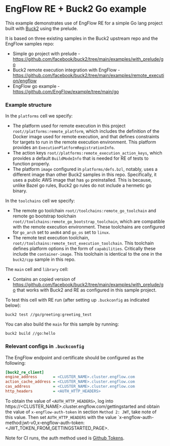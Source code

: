 # EngFlow RE + Buck2 Go example

This example demonstrates use of EngFlow RE for a simple Go lang project built with [Buck2](https://github.com/facebook/buck2) using the prelude.

It is based on three existing samples in the Buck2 upstream repo and the EngFlow samples repo:

* Simple go project with prelude - https://github.com/facebook/buck2/tree/main/examples/with_prelude/go
* Buck2 remote execution integration with EngFlow - https://github.com/facebook/buck2/tree/main/examples/remote_execution/engflow
* EngFlow go example - https://github.com/EngFlow/example/tree/main/go

### Example structure

In the `platforms` cell we specify:
* The platform used for remote execution in this project `root//platforms:remote_platform`, which includes the definition of the Docker image used for remote execution, and that defines constraints for targets to run in the remote execution environment. This platform provides an `ExecutionPlatformRegistrationInfo`.
* The action keys `root//platforms:remote_execution_action_keys`, which provides a default `BuildModeInfo` that is needed for RE of tests to function properly.
* The platform `image` configured in `platforms/defs.bzl`, notably, uses a different image than other Buck2 samples in this repo. Specifically, it uses a public AWS image that has `go` preinstalled. This is because, unlike Bazel go rules, Buck2 go rules do not include a hermetic go binary.

In the `toolchains` cell we specify:

* The remote go toolchain `root//toolchains:remote_go_toolchain` and remote go bootstrap toolchain `root//toolchains:remote_go_bootstrap_toolchain`, which are compatible with the remote execution environment. These toolchains are configured for `go_arch` set to `amd64` and `go_os` set to `linux`.
* The remote test execution toolchain, `root//toolchains:remote_test_execution_toolchain`. This toolchain defines platform options in the form of `capabilities`. Critically these include the `container-image`. This toolchain is identical to the one in the `buck2/cpp` sample in this repo.

The `main` cell and `library` cell:

* Contains an copied version of https://github.com/facebook/buck2/tree/main/examples/with_prelude/go that works with Buck2 and RE as configured in this sample project.

To test this cell with RE run (after setting up `.buckconfig` as indicated below):

```
buck2 test //go/greeting:greeting_test
```

You can also build the `main` for this sample by running:

```
buck2 build //go:hello 
```

### Relevant configs in `.buckconfig`

The EngFlow endpoint and certificate should be configured as the
following:

```ini
[buck2_re_client]
engine_address       = <CLUSTER_NAME>.cluster.engflow.com
action_cache_address = <CLUSTER_NAME>.cluster.engflow.com
cas_address          = <CLUSTER_NAME>.cluster.engflow.com
http_headers         = <AUTH_HTTP_HEADERS>
 ```

To obtain the value of `<AUTH_HTTP_HEADERS>`, log into https://<CLUSTER_NAME>.cluster.engflow.com/gettingstarted and obtain the value of `x-engflow-auth-token` in section `Method 2: JWT`, take note of this value. Then set `AUTH_HTTP_HEADERS` with the value `x-engflow-auth-method:jwt-v0,x-engflow-auth-token:<JWT_TOKEN_FROM_GETTINGSTARTED_PAGE>.

Note for CI runs, the auth method used is [Github Tokens](https://docs.engflow.com/re/config/authentication.html#github-tokens).
